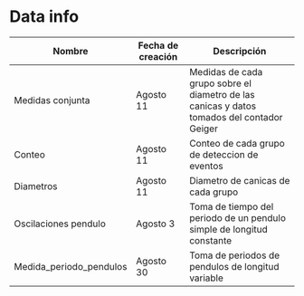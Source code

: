 # Data info

| Nombre | Fecha de creación | Descripción|
| --------- | -------------------- | ------------ |
| Medidas conjunta | Agosto 11 | Medidas de cada grupo sobre el diametro de las canicas y datos tomados del contador Geiger|
| Conteo | Agosto 11 | Conteo de cada grupo de deteccion de eventos |
| Diametros | Agosto 11 | Diametro de canicas de cada grupo |
| Oscilaciones pendulo | Agosto 3 | Toma de tiempo del periodo de un pendulo simple de longitud constante |
|Medida_periodo_pendulos | Agosto 30 | Toma de periodos de pendulos de longitud variable |


